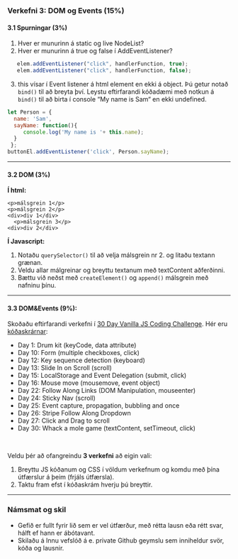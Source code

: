 ### Verkefni 3: DOM og Events (15%)

#### 3.1 Spurningar (3%)

1. Hver er munurinn á static og live NodeList?
2. Hver er munurinn á true og false í AddEventListener?
```javascript
   elem.addEventListener("click", handlerFunction, true);
   elem.addEventListener("click", handlerFunction, false);
```
3. this vísar í Event listener á html element en ekki á object. Þú getur notað `bind()` til að breyta því.
Leystu eftirfarandi kóðadæmi með notkun á `bind()` til að birta í console “My name is Sam“ en ekki undefined.
```javascript
let Person = {   
  name: 'Sam',   
  sayName: function(){     
     console.log('My name is '+ this.name);   
  }
 };
buttonEl.addEventListener('click', Person.sayName);
```

---

#### 3.2 DOM (3%)

**Í html:**
```
<p>málsgrein 1</p>
<p>málsgrein 2</p>
<div>div 1</div>
  <p>málsgrein 3</p>
<div>div 2</div>
```

**Í Javascript:**
1. Notaðu `querySelector()` til að velja málsgrein nr 2. og litaðu textann grænan.
1. Veldu allar málgreinar og breyttu textanum  með textContent aðferðinni.
1. Bættu við neðst með `createElement()` og `append()` málsgrein með nafninu þínu.

---

#### 3.3 DOM&Events (9%):
Skoðaðu eftirfarandi verkefni í [30 Day Vanilla JS Coding Challenge](https://javascript30.com/). Hér eru [kóðaskrárnar](https://github.com/wesbos/JavaScript30):

- Day 1:	   Drum kit  (keyCode, data attribute)
- Day 10:	Form (multiple checkboxes, click)
- Day 12:	Key sequence detection (keyboard)
- Day 13:	Slide In on Scroll (scroll)
- Day 15:	LocalStorage and Event Delegation (submit, click)
- Day 16:	Mouse move (mousemove, event object)
- Day 22:	Follow Along Links (DOM Manipulation, mouseenter)
- Day 24: 	Sticky Nav (scroll)
- Day 25:	Event capture, propagation, bubbling and once
- Day 26:	Stripe Follow Along Dropdown 
- Day 27:	Click and Drag to scroll
- Day 30: 	Whack a mole game (textContent, setTimeout, click)

<br>

Veldu þér að ofangreindu **3 verkefni** að eigin vali:

1. Breyttu JS kóðanum og CSS í völdum verkefnum og komdu með þína útfærslur á þeim (frjáls útfærsla).
1. Taktu fram efst í kóðaskrám hverju þú breyttir.

---

### Námsmat og skil	
* Gefið er fullt fyrir lið sem er vel útfærður, með rétta lausn eða rétt svar, hálft ef hann er ábótavant. 
* Skilaðu á Innu vefslóð á e. private Github geymslu sem inniheldur svör, kóða og lausnir.




